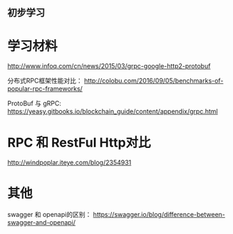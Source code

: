 初步学习
-------------------------------------------

# 学习材料
http://www.infoq.com/cn/news/2015/03/grpc-google-http2-protobuf

分布式RPC框架性能对比： http://colobu.com/2016/09/05/benchmarks-of-popular-rpc-frameworks/

ProtoBuf 与 gRPC: https://yeasy.gitbooks.io/blockchain_guide/content/appendix/grpc.html


# RPC 和 RestFul Http对比
http://windpoplar.iteye.com/blog/2354931


# 其他
swagger 和 openapi的区别： https://swagger.io/blog/difference-between-swagger-and-openapi/
